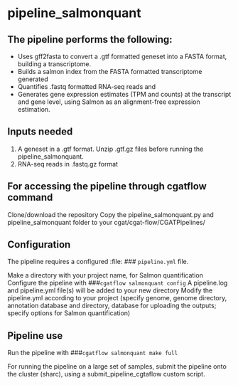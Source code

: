 # pipeline_salmonquant

## The pipeline performs the following:
   * Uses gff2fasta to convert a .gtf formatted geneset into a FASTA format,
     building a transcriptome.
   * Builds a salmon index from the FASTA formatted transcriptome generated
   * Quantifies .fastq formatted RNA-seq reads and
   * Generates gene expression estimates (TPM and counts) at the transcript and
     gene level, using  Salmon as an alignment-free expression estimation.

## Inputs needed
1. A geneset in a .gtf format. Unzip .gtf.gz files before running the pipeline_salmonquant.
2. RNA-seq reads in .fastq.gz format

## For accessing the pipeline through cgatflow command
Clone/download the repository
Copy the pipeline_salmonquant.py and pipeline_salmonquant folder to your cgat/cgat-flow/CGATPipelines/

## Configuration
The pipeline requires a configured :file: ### `pipeline.yml` file.

Make a directory with your project name, for Salmon quantification
Configure the pipeline with ###`cgatflow salmonquant config`
A pipeline.log and pipeline.yml file(s) will be added to your new directory
Modify the pipeline.yml according to your project (specify genome, genome directory, annotation database and directory, database for uploading the outputs; specify options for Salmon quantification)

## Pipeline use
Run the pipeline with ###`cgatflow salmonquant make full`

For running the pipeline on a large set of samples, submit the pipeline onto the cluster (sharc), using a submit_pipeline_cgtaflow custom script.



